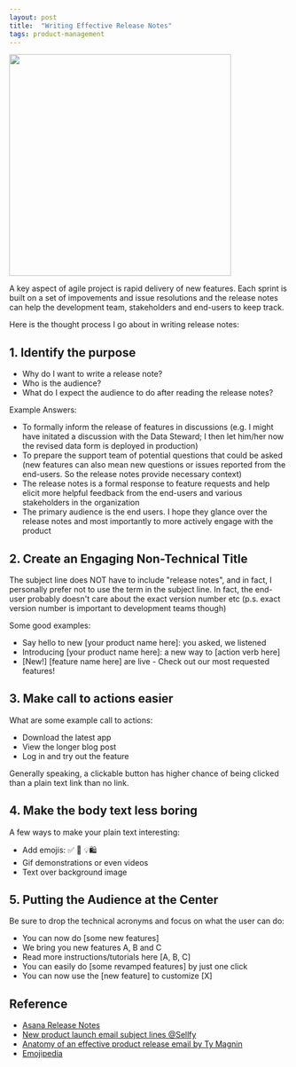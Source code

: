 ```yaml
---
layout: post
title:  "Writing Effective Release Notes"
tags: product-management
---
```

<img src="https://github.com/tanyayt/tanyayt.github.io/blob/master/images/email.png?raw=true" height=400px>

A key aspect of agile project is rapid delivery of new features. Each sprint is built on a set of impovements and issue resolutions and the release notes can help the development team, stakeholders and end-users to keep track. 

Here is the thought process I go about in writing release notes: 

## 1. Identify the purpose

* Why do I want to write a release note? 
* Who is the audience? 
* What do I expect the audience to do after reading the release notes? 

Example Answers: 

- To formally inform the release of features in discussions (e.g. I might have initated a discussion with the Data Steward; I then let him/her now the revised data form is deployed in production) 
- To prepare the support team of potential questions that could be asked (new features can also mean new questions or issues reported from the end-users. So the release notes provide necessary context) 
- The release notes is a formal response to feature requests and help elicit more helpful feedback from the end-users and various stakeholders in the organization
- The primary audience is the end users. I hope they glance over the release notes and most importantly to more actively engage with the product

## 2. Create an Engaging Non-Technical Title 

The subject line does NOT have to include "release notes", and in fact, I personally prefer not to use the term in the subject line. In fact, the end-user probably doesn't care about the exact version number etc (p.s. exact version number is important to development teams though)

Some good examples: 

* Say hello to new [your product name here]: you asked, we listened 
* Introducing [your product name here]: a new way to [action verb here]
* [New!] [feature name here] are live - Check out our most requested features!

## 3. Make call to actions easier 

What are some example call to actions: 

- Download the latest app 
- View the longer blog post 
- Log in and try out the feature 

Generally speaking, a clickable button has higher chance of being clicked than a plain text link than no link. 

## 4. Make the body text less boring

A few ways to make your plain text interesting: 

* Add emojis: ✅ 📱 💡🛍️ 
* Gif demonstrations or even videos 
* Text over background image 

## 5. Putting the Audience at the Center 

Be sure to drop the technical acronyms and focus on what the user can do: 

* You can now do [some new features] 
* We bring you new features A, B and C 
* Read more instructions/tutorials here [A, B, C]
* You can easily do [some revamped features] by just one click 
* You can now use the [new feature] to customize [X]




## Reference 

* [Asana Release Notes](https://asana.com/guide/help/faq/release-notes)
* [New product launch email subject lines @Sellfy](https://blog.sellfy.com/new-product-launch-email-subject-lines/)
* [Anatomy of an effective product release email by Ty Magnin](https://www.appcues.com/blog/anatomy-of-an-effective-product-release-email)
* [Emojipedia](https://emojipedia.org/)